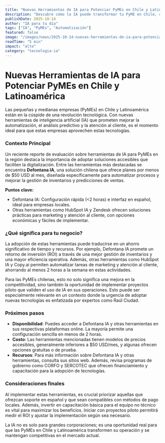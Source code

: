 ```yaml
---
title: "Nuevas Herramientas de IA para Potenciar PyMEs en Chile y Latinoamérica"
description: "Descubre cómo la IA puede transformar tu PyME en Chile, con herramientas accesibles y soporte local."
publishDate: 2025-10-14
author: "IA para tu día"
tags: ["IA", "PyMEs", "Automatización"]
featured: false
image: "/images/news/2025-10-14-nuevas-herramientas-de-ia-para-potenciar-pymes-en-chile-y-latinoamerica.jpg"
readTime: "5 min"
impact: "alto"
category: "tecnologia-ia"
---
```


# Nuevas Herramientas de IA para Potenciar PyMEs en Chile y Latinoamérica

Las pequeñas y medianas empresas (PyMEs) en Chile y Latinoamérica están en la cúspide de una revolución tecnológica. Con nuevas herramientas de inteligencia artificial (IA) que prometen mejorar la automatización, el análisis predictivo y la atención al cliente, es el momento ideal para que estas empresas aprovechen estas tecnologías.

### Contexto Principal

Un reciente reporte de evaluación sobre herramientas de IA para PyMEs en la región destaca la importancia de adoptar soluciones accesibles que faciliten la digitalización. Entre las herramientas más destacadas se encuentra **Defontana IA**, una solución chilena que ofrece planes por menos de $50 USD al mes, diseñada específicamente para automatizar procesos y mejorar la gestión de inventarios y predicciones de ventas.

**Puntos clave:**
- Defontana IA: Configuración rápida (<2 horas) e interfaz en español, ideal para empresas locales.
- Otras herramientas como HubSpot IA y Zendesk ofrecen soluciones prácticas para marketing y atención al cliente, con opciones económicas y fáciles de implementar.

### ¿Qué significa para tu negocio?

La adopción de estas herramientas puede traducirse en un ahorro significativo de tiempo y recursos. Por ejemplo, Defontana IA promete un retorno de inversión (ROI) a través de una mejor gestión de inventarios y una mayor eficiencia operativa. Además, otras herramientas como HubSpot IA y Copy.ai permiten automatizar tareas de marketing y atención al cliente, ahorrando al menos 2 horas a la semana en estas actividades.

Para las PyMEs chilenas, esto no solo significa una mejora en la competitividad, sino también la oportunidad de implementar proyectos piloto que validen el uso de IA en sus operaciones. Esto puede ser especialmente relevante en un contexto donde la urgencia de adoptar nuevas tecnologías es enfatizada por expertos como Raúl Ciudad.

### Próximos pasos

- **Disponibilidad**: Puedes acceder a Defontana IA y otras herramientas en sus respectivas plataformas online. La mayoría permite una configuración sencilla en menos de 2 horas.
- **Costo**: Las herramientas mencionadas tienen modelos de precios accesibles, generalmente inferiores a $50 USD/mes, y algunas ofrecen opciones gratuitas o de prueba.
- **Recursos**: Para más información sobre Defontana IA y otras herramientas, consulta sus sitios web. Además, revisa programas de gobierno como CORFO y SERCOTEC que ofrecen financiamiento y capacitación para la adopción de tecnologías.

### Consideraciones finales

Al implementar estas herramientas, es crucial priorizar aquellas que ofrezcan soporte en español y que sean compatibles con métodos de pago locales. Además, invertir en capacitación básica para el equipo no técnico es vital para maximizar los beneficios. Iniciar con proyectos piloto permitirá medir el ROI y ajustar la implementación según sea necesario.

La IA no es solo para grandes corporaciones; es una oportunidad real para que las PyMEs en Chile y Latinoamérica transformen su operación y se mantengan competitivas en el mercado actual.